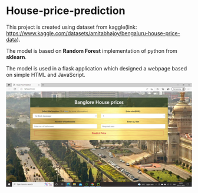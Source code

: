 # House-price-prediction
This project is created using dataset from kaggle(link: https://www.kaggle.com/datasets/amitabhajoy/bengaluru-house-price-data).
<p> The model is based on <b>Random Forest</b> implementation of python from <b>sklearn</b>. </p>
<p> The model is used in a flask application which designed a webpage based on simple HTML and JavaScript.</p>
<img src='https://github.com/Hrithik-Nigam/House-price-prediction/blob/main/Site%20Screenshot.jpg'>
